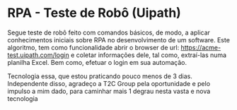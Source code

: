 # RPA - Teste de Robô (Uipath)
Segue teste de robô feito com comandos básicos, de modo, a aplicar conhecimentos iniciais sobre RPA no desenvolvimento de um software. Este algoritmo, tem como funcionalidade abrir o browser de url: https://acme-test.uipath.com/login e coletar informações dele, tal como, extraí-las numa planilha Excel. Bem como, efetuar o login em sua automação.


Tecnologia essa, que estou praticando pouco menos de 3 dias. Independente disso, agradeço a T2C Group pela oportunidade e pelo impulso a mim dado, para caminhar mais 1 degrau nesta vasta e nova tecnologia
